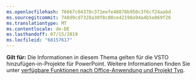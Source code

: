 ```yaml
---
ms.openlocfilehash: 76667c04370c371eefe40878b950c3f6cf24aabd
ms.sourcegitcommit: 748d9cd7328a30f8c80ce42198a94a4b5e869f26
ms.translationtype: MT
ms.contentlocale: de-DE
ms.lasthandoff: 07/15/2019
ms.locfileid: "68157617"
---
```

  **Gilt für:** Die Informationen in diesem Thema gelten für die VSTO hinzufügen\-in-Projekte für PowerPoint. Weitere Informationen finden Sie unter [verfügbare Funktionen nach Office-Anwendung und Projekt Typ](../../vsto/features-available-by-office-application-and-project-type.md).
